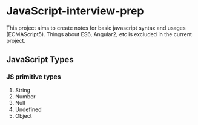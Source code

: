 # JavaScript-interview-prep

This project aims to create notes for basic javascript syntax and usages (ECMAScript5). Things about ES6, Angular2, etc is excluded in the current project.

## JavaScript Types

### JS primitive types 
1. String
2. Number
3. Null
4. Undefined
5. Object
